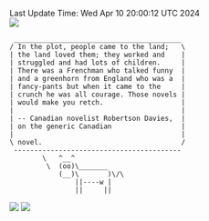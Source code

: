 Last Update Time: 
Wed Apr 10 20:00:12 UTC 2024
<br>![](https://img.shields.io/badge/%E5%A4%A7%E5%AE%B6-%E5%AE%89%E5%AE%89-green)<br>
```
 _________________________________________
/ In the plot, people came to the land;   \
| the land loved them; they worked and    |
| struggled and had lots of children.     |
| There was a Frenchman who talked funny  |
| and a greenhorn from England who was a  |
| fancy-pants but when it came to the     |
| crunch he was all courage. Those novels |
| would make you retch.                   |
|                                         |
| -- Canadian novelist Robertson Davies,  |
| on the generic Canadian                 |
|                                         |
\ novel.                                  /
 -----------------------------------------
        \   ^__^
         \  (oo)\_______
            (__)\       )\/\
                ||----w |
                ||     ||
```
![](https://github-readme-stats.vercel.app/api?username=chenlitw)
![](https://github-readme-stats.vercel.app/api/top-langs/?username=chenlitw)
